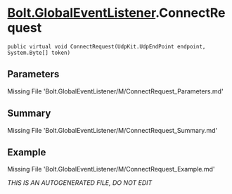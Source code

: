 # [Bolt.GlobalEventListener](Types/Bolt.GlobalEventListener.md).ConnectRequest
`public virtual void ConnectRequest(UdpKit.UdpEndPoint endpoint, System.Byte[] token)`
## Parameters
Missing File 'Bolt.GlobalEventListener/M/ConnectRequest_Parameters.md'
## Summary
Missing File 'Bolt.GlobalEventListener/M/ConnectRequest_Summary.md'
## Example
Missing File 'Bolt.GlobalEventListener/M/ConnectRequest_Example.md'

*THIS IS AN AUTOGENERATED FILE, DO NOT EDIT*

